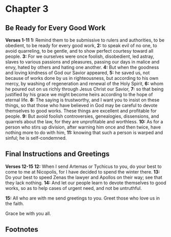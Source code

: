 # Chapter 3

## Be Ready for Every Good Work

**Verses 1-11**
**1:** Remind them to be submissive to rulers and authorities, to be obedient, to be ready for every good work,
**2:** to speak evil of no one, to avoid quarreling, to be gentle, and to show perfect courtesy toward all people.
**3:** For we ourselves were once foolish, disobedient, led astray, slaves to various passions and pleasures, passing our days in malice and envy, hated by others and hating one another.
**4:** But when the goodness and loving kindness of God our Savior appeared,
**5:** he saved us, not because of works done by us in righteousness, but according to his own mercy, by washing of regeneration and renewal of the Holy Spirit,
**6:** whom he poured out on us richly through Jesus Christ our Savior,
**7:** so that being justified by his grace we might become heirs according to the hope of eternal life.
**8:** The saying is trustworthy, and I want you to insist on these things, so that those who have believed in God may be careful to devote themselves to good works. These things are excellent and profitable for people.
**9:** But avoid foolish controversies, genealogies, dissensions, and quarrels about the law, for they are unprofitable and worthless.
**10:** As for a person who stirs up division, after warning him once and then twice, have nothing more to do with him,
**11:** knowing that such a person is warped and sinful; he is self-condemned.

## Final Instructions and Greetings

**Verses 12-15**
**12:** When I send Artemas or Tychicus to you, do your best to come to me at Nicopolis, for I have decided to spend the winter there.
**13:** Do your best to speed Zenas the lawyer and Apollos on their way; see that they lack nothing.
**14:** And let our people learn to devote themselves to good works, so as to help cases of urgent need, and not be untruthful.

**15:** All who are with me send greetings to you. Greet those who love us in the faith.

Grace be with you all.

## Footnotes

<ol type='a'>
</ol>
